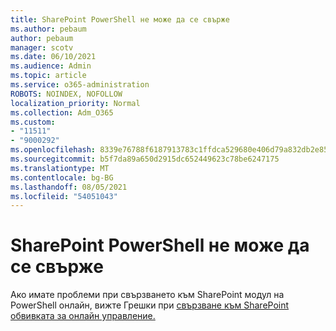 ```yaml
---
title: SharePoint PowerShell не може да се свърже
ms.author: pebaum
author: pebaum
manager: scotv
ms.date: 06/10/2021
ms.audience: Admin
ms.topic: article
ms.service: o365-administration
ROBOTS: NOINDEX, NOFOLLOW
localization_priority: Normal
ms.collection: Adm_O365
ms.custom:
- "11511"
- "9000292"
ms.openlocfilehash: 8339e76788f6187913783c1ffdca529680e406d79a832db2e85daf73461f56df
ms.sourcegitcommit: b5f7da89a650d2915dc652449623c78be6247175
ms.translationtype: MT
ms.contentlocale: bg-BG
ms.lasthandoff: 08/05/2021
ms.locfileid: "54051043"
---
```

# <a name="sharepoint-powershell-unable-to-connect"></a>SharePoint PowerShell не може да се свърже

Ако имате проблеми при свързването към SharePoint модул на PowerShell онлайн, вижте Грешки при [свързване към SharePoint обвивката за онлайн управление.](/sharepoint/troubleshoot/administration/errors-connecting-to-management-shell)